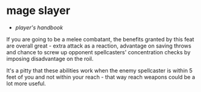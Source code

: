 # mage slayer

- *player's handbook*

If you are going to be a melee combatant, the benefits granted by this feat are overall great - extra attack as a reaction, advantage on saving throws and chance to screw up opponent spellcasters' concentration checks by imposing disadvantage on the roil.

It's a pitty that these abilities work when the enemy spellcaster is within 5 feet of you and not within your reach - that way reach weapons could be a lot more useful.
